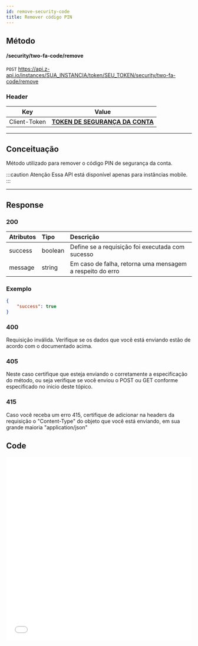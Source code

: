 ```yaml
---
id: remove-security-code
title: Remover código PIN
---
```


## Método

#### /security/two-fa-code/remove

`POST` https://api.z-api.io/instances/SUA_INSTANCIA/token/SEU_TOKEN/security/two-fa-code/remove

### Header

|      Key       |            Value            |
| :------------: |     :-----------------:     |
|  Client-Token  | **[TOKEN DE SEGURANÇA DA CONTA](../security/client-token)** |
---

## Conceituação

Método utilizado para remover o código PIN de segurança da conta.

:::caution Atenção
Essa API está disponível apenas para instâncias mobile.
:::

---

## Response

### 200

| Atributos   | Tipo     | Descrição |
| :--------   | :------  | :-------- |
| success     | boolean  | Define se a requisição foi executada com sucesso |
| message     | string   | Em caso de falha, retorna uma mensagem a respeito do erro |


### Exemplo

```json
{
    "success": true
}
```

### 400

Requisição inválida. Verifique se os dados que você está enviando estão de acordo com o documentado acima.

### 405

Neste caso certifique que esteja enviando o corretamente a especificação do método, ou seja verifique se você enviou o POST ou GET conforme especificado no inicio deste tópico.

### 415

Caso você receba um erro 415, certifique de adicionar na headers da requisição o "Content-Type" do objeto que você está enviando, em sua grande maioria "application/json"


## Code

<iframe src="//api.apiembed.com/?source=https://raw.githubusercontent.com/Z-API/z-api-docs/main/json-examples/.json&targets=all" frameborder="0" scrolling="no" width="100%" height="500px" seamless></iframe>
